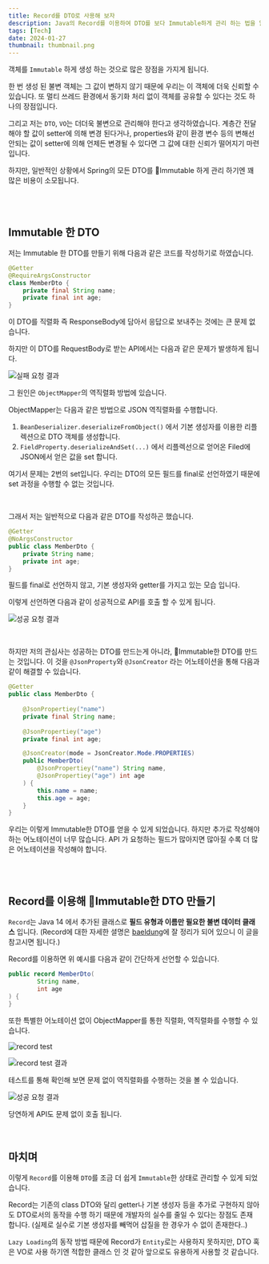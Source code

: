 ```yaml
---
title: Record를 DTO로 사용해 보자
description: Java의 Record를 이용하여 DTO를 보다 Immutable하게 관리 하는 법을 알아보자.
tags: [Tech]
date: 2024-01-27
thumbnail: thumbnail.png
---
```


객체를 `Immutable` 하게 생성 하는 것으로 많은 장점을 가지게 됩니다.

한 번 생성 된 불변 객체는 그 값이 변하지 않기 때문에 우리는 이 객체에 더욱 신뢰할 수 있습니다. 또 멀티 쓰레드 환경에서 동기화 처리 없이 객체를 공유할 수 있다는 것도 하나의 장점입니다.

그리고 저는 `DTO`, `VO`는 더더욱 불변으로 관리해야 한다고 생각하였습니다. 계층간 전달해야 할 값이 setter에 의해 변경 된다거나, properties와 같이 환경 변수 등의 변해선 안되는 값이 setter에 의해 언제든 변경될 수 있다면 그 값에 대한 신뢰가 떨어지기 마련입니다.

하지만, 일반적인 상황에서 Spring의 모든 DTO를 Immutable 하게 관리 하기엔 꽤 많은 비용이 소모됩니다.

<br>
<br>

## Immutable 한 DTO


저는 Immutable 한 DTO를 만들기 위해 다음과 같은 코드를 작성하기로 하였습니다.

~~~java
@Getter
@RequireArgsConstructor
class MemberDto {
	private final String name;
	private final int age;
}
~~~

이 DTO를 직렬화 즉 ResponseBody에 담아서 응답으로 보내주는 것에는 큰 문제 없습니다.

하지만 이 DTO를 RequestBody로 받는 API에서는 다음과 같은 문제가 발생하게 됩니다.

![실패 요청 결과](https://github.com/wwan13/wwan13.github.io/assets/64270501/cb6edc01-bce4-4a58-9c7b-e0d8e23a1ddf)

그 원인은 `ObjectMapper`의 역직렬화 방법에 있습니다.

ObjectMapper는 다음과 같은 방법으로 JSON 역직렬화를 수행합니다.
1. `BeanDeserializer.deserializeFromObject()` 에서 기본 생성자를 이용한 리플렉션으로 DTO 객체를 생성합니다.
2. `FieldProperty.deserializeAndSet(...)` 에서 리플렉선으로 얻어온 Filed에 JSON에서 얻은 값을 set 합니다. 

여기서 문제는 2번의 set입니다. 우리는 DTO의 모든 필드를 final로 선언하였기 때문에 set 과정을 수행할 수 없는 것입니다.

<br>

그래서 저는 일반적으로 다음과 같은 DTO를 작성하곤 했습니다.

~~~java
@Getter
@NoArgsConstructor
public class MemberDto {
	private String name;
	private int age;
}
~~~

필드를 final로 선언하지 않고, 기본 생성자와 getter를 가지고 있는 모습 입니다.

이렇게 선언하면 다음과 같이 성공적으로 API를 호출 할 수 있게 됩니다.

![성공 요청 결과](https://github.com/wwan13/wwan13.github.io/assets/64270501/1b4a1473-5075-4f93-8ec1-4e255e6ce5e9)

<br>

하지만 저의 관심사는 성공하는 DTO를 만드는게 아니라, Immutable한 DTO를 만드는 것입니다.
이 것을 `@JsonProperty`와 `@JsonCreator` 라는 어노테이션을 통해 다음과 같이 해결할 수 있습니다.

~~~java
@Getter
public class MemberDto {
	
	@JsonPropertiey("name")
	private final String name;
	
	@JsonPropertiey("age")
	private final int age;

	@JsonCreator(mode = JsonCreator.Mode.PROPERTIES)
	public MemberDto(
		@JsonPropertiey("name") String name,
		@JsonPropertiey("age") int age
	) {
		this.name = name;
		this.age = age;
	}
}
~~~

우리는 이렇게 Immutable한 DTO를 얻을 수 있게 되었습니다.
하지만 추가로 작성해야 하는 어노테이션이 너무 많습니다. API 가 요청하는 필드가 많아지면 많아질 수록 더 많은 어노테이션을 작성해야 합니다.

<br>
<br>

## Record를 이용해 Immutable한 DTO 만들기

`Record`는 Java 14 에서 추가된 클래스로 **필드 유형과 이름만 필요한 불변 데이터 클래스** 입니다.
(Record에 대한 자세한 셜명은 [baeldung](https://www.baeldung.com/java-record-keyword)에 잘 정리가 되어 있으니 이 글을 참고시면 됩니다.)

Record를 이용하면 위 예시를 다음과 같이 간단하게 선언할 수 있습니다.

~~~java
public record MemberDto(
		String name, 
		int age
) {
}
~~~

또한 특별한 어노테이션 없이 ObjectMapper를 통한 직렬화, 역직렬화를 수행할 수 있습니다.

![record test](https://github.com/wwan13/wwan13.github.io/assets/64270501/bd74c519-2bf6-40c6-80dc-259d897b84e3)

![record test 결과](https://github.com/wwan13/wwan13.github.io/assets/64270501/3fac391a-efa9-41d2-94be-f6d859499645)

테스트를 통해 확인해 보면 문제 없이 역직렬화를 수행하는 것을 볼 수 있습니다.

![성공 요청 결과](https://github.com/wwan13/wwan13.github.io/assets/64270501/1b4a1473-5075-4f93-8ec1-4e255e6ce5e9)

당연하게 API도 문제 없이 호출 됩니다.

<br>

## 마치며

이렇게 `Record`를 이용해 `DTO`를 조금 더 쉽게 `Immutable`한 상태로 관리할 수 있게 되었습니다.

Record는 기존의 class DTO와 달리 getter나 기본 생성자 등을 추가로 구현하지 않아도 DTO로서의  동작을 수행 하기 때문에 개발자의 실수를 줄일 수 있다는 장점도 존재 합니다.
(실제로 실수로 기본 생성자를 빼먹어 삽질을 한 경우가 수 없이 존재한다..)

`Lazy Loading`의 동작 방법 때문에 Record가 `Entity`로는 사용하지 못하지만, DTO 혹은 VO로 사용 하기엔 적합한 클래스 인 것 같아 앞으로도 유용하게 사용할 것 같습니다.